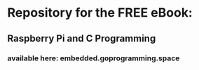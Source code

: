 # Repository for the FREE eBook:

## Raspberry Pi and C Programming

### available here: embedded.goprogramming.space

